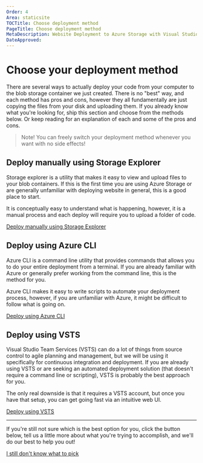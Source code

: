 ```yaml
---
Order: 4
Area: staticsite
TOCTitle: Choose deployment method
PageTitle: Choose deployment method
MetaDescription: Website Deployment to Azure Storage with Visual Studio Code
DateApproved:
---
```


# Choose your deployment method
There are several ways to actually deploy your code from your computer to the blob storage container we just created.
There is no "best" way, and each method has pros and cons, however they all fundamentally are just copying the files from your disk and uploading them.
If you already know what you're looking for, ship this section and choose from the methods below. Or keep reading for an explanation of each and some of the pros and cons.
> Note! You can freely switch your deployment method whenever you want with no side effects!

## Deploy manually using Storage Explorer
Storage explorer is a utility that makes it easy to view and upload files to your blob containers.
If this is the first time you are using Azure Storage or are generally unfamiliar with deploying website in general, this is a good place to start.

It is conceptually easy to understand what is happening, however, it is a manual process and each deploy will require you to upload a folder of code.

<a class="tutorial-next-btn" href="/tutorials/static-website/deploy-explorer">Deploy manually using Storage Explorer</a>

## Deploy using Azure CLI
Azure CLI is a command line utility that provides commands that allows you to do your entire deployment from a terminal.
If you are already familiar with Azure or generally prefer working from the command line, this is the method for you.

Azure CLI makes it easy to write scripts to automate your deployment process, however, if you are unfamiliar with Azure, it might be difficult to follow what is going on.

<a class="tutorial-next-btn" href="/tutorials/static-website/deploy-cli">Deploy using Azure CLI</a>

## Deploy using VSTS
Visual Studio Team Services (VSTS) can do a lot of things from source control to agile planning and management, but we will be using it specifically for continuous integration and deployment.
If you are already using VSTS or are seeking an automated deployment solution (that doesn't require a command line or scripting), VSTS is probably the best approach for you.

The only real downside is that it requires a VSTS account, but once you have that setup, you can get going fast via an intuitive web UI.

<a class="tutorial-next-btn" href="/tutorials/static-website/deploy-VSTS">Deploy using VSTS</a>

----
If you're still not sure which is the best option for you, click the button below, tell us a little more about what you're trying to accomplish, and we'll do our best to help you out!

<a class="tutorial-feedback-btn" onclick="reportIssue('node-deployment-staticwebsite', 'choose-deployment')" href="javascript:void(0)">I still don't know what to pick</a>
